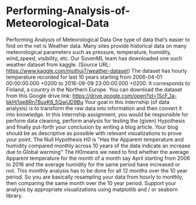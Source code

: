 # Performing-Analysis-of-Meteorological-Data
Performing Analysis of Meteorological Data One type of data that’s easier to find on the net is Weather data. Many sites provide historical data on many meteorological parameters such as pressure, temperature, humidity, wind_speed, visibility, etc. Our SuvenML team has downloaded one such weather dataset from kaggle. (Source URL: https://www.kaggle.com/muthuj7/weather-dataset) The dataset has hourly temperature recorded for last 10 years starting from 2006-04-01 00:00:00.000 +0200 to 2016-09-09 23:00:00.000 +0200. It corresponds to Finland, a country in the Northern Europe. You can download the dataset from this Google drive link: https://drive.google.com/open?id=1ScF_1a-bkHi1qe8Rn78uxK6_5QwUD9Bu Your goal in this Internship (of data analysis) is to transform the raw data into information and then convert it into knowledge. In this Internship assignment, you would be responsible for perform data cleaning, perform analysis for testing the (given) Hypothesis and finally put-forth your conclusion by writing a blog article. Your blog should be as descriptive as possible with relevant visualizations to prove your point. The Null Hypothesis H0 is "Has the Apparent temperature and humidity compared monthly across 10 years of the data indicate an increase due to Global warming" The H0means we need to find whether the average Apparent temperature for the month of a month say April starting from 2006 to 2016 and the average humidity for the same period have increased or not. This monthly analysis has to be done for all 12 months over the 10 year period. So you are basically resampling your data from hourly to monthly, then comparing the same month over the 10 year period. Support your analysis by appropriate visualizations using matplotlib and / or seaborn library. 
